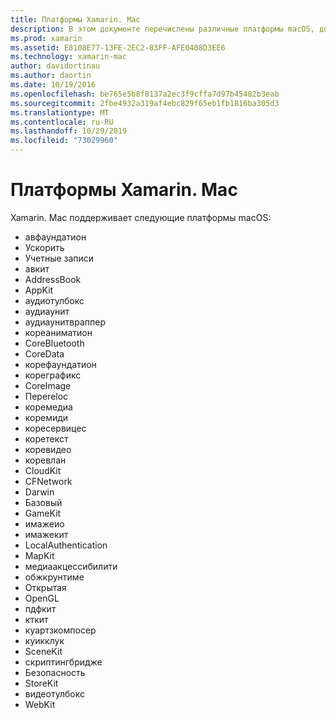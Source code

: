 ```yaml
---
title: Платформы Xamarin. Mac
description: В этом документе перечислены различные платформы macOS, доступные для использования при разработке приложений Mac с помощью Xamarin. Mac.
ms.prod: xamarin
ms.assetid: E8108E77-13FE-2EC2-83FF-AFE0408D3EE6
ms.technology: xamarin-mac
author: davidortinau
ms.author: daortin
ms.date: 10/19/2016
ms.openlocfilehash: be765e5b8f8137a2ec3f9cffa7d97b45482b3eab
ms.sourcegitcommit: 2fbe4932a319af4ebc829f65eb1fb1816ba305d3
ms.translationtype: MT
ms.contentlocale: ru-RU
ms.lasthandoff: 10/29/2019
ms.locfileid: "73029960"
---
```

# <a name="xamarinmac-frameworks"></a>Платформы Xamarin. Mac

Xamarin. Mac поддерживает следующие платформы macOS:

- авфаундатион 
- Ускорить
- Учетные записи
- авкит
- AddressBook 
- AppKit 
- аудиотулбокс 
- аудиаунит 
- аудиаунитвраппер 
- кореаниматион 
- CoreBluetooth 
- CoreData 
- корефаундатион 
- кореграфикс 
- CoreImage 
- Переreloc 
- коремедиа 
- коремиди 
- коресервицес 
- коретекст 
- коревидео 
- коревлан 
- CloudKit
- CFNetwork
- Darwin 
- Базовый 
- GameKit 
- имажеио 
- имажекит 
- LocalAuthentication
- MapKit
- медиаакцессибилити
- обжкрунтиме 
- Открытая 
- OpenGL 
- пдфкит 
- кткит 
- куартзкомпосер 
- куикклук 
- SceneKit 
- скриптингбридже 
- Безопасность 
- StoreKit 
- видеотулбокс
- WebKit
